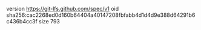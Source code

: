 version https://git-lfs.github.com/spec/v1
oid sha256:cac2268ed0d160b64404a40147208fbfabb4d1d4d9e388d64291b6c436b4cc3f
size 793
